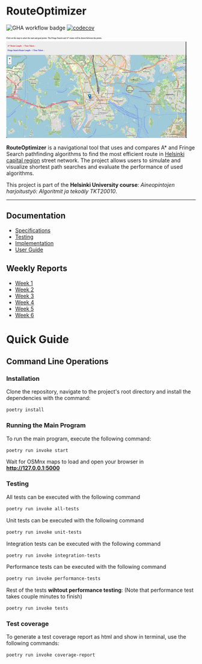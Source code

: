 # RouteOptimizer

![GHA workflow badge](https://github.com/sampsaoinonen/TiRa-RouteOptimizer/actions/workflows/main.yml/badge.svg) [![codecov](https://codecov.io/github/sampsaoinonen/TiRa-RouteOptimizer/graph/badge.svg?token=j15hmzwRCQ)](https://codecov.io/github/sampsaoinonen/TiRa-RouteOptimizer)

![Animated gif](./documentation/images/using_the_app.gif)


**RouteOptimizer** is a navigational tool that uses and compares A* and Fringe Search pathfinding algorithms to find the most efficient route in [Helsinki capital region](https://en.wikipedia.org/wiki/Helsinki_capital_region) street network. The project allows users to simulate and visualize shortest path searches and evaluate the performance of used algorithms.

  

This project is part of the **Helsinki University course**: _Aineopintojen harjoitustyö: Algoritmit ja tekoäly TKT20010_.

---

## Documentation
- [Specifications](./documentation/specifications.md)
- [Testing](./documentation/testing.md)
- [Implementation](./documentation/implementation.md)
- [User Guide](./documentation/user_guide.md)

## Weekly Reports
- [Week 1](./documentation/week1.md)
- [Week 2](./documentation/week2.md)
- [Week 3](./documentation/week3.md)
- [Week 4](./documentation/week4.md)
- [Week 5](./documentation/week5.md)
- [Week 6](./documentation/week6.md)

# Quick Guide

## Command Line Operations

### Installation

Clone the repository, navigate to the project's root directory and install the dependencies with the command:
```bash
poetry install
```



### Running the Main Program
To run the main program, execute the following command:
```bash
poetry run invoke start
```

Wait for OSMnx maps to load and open your browser in **http://127.0.0.1:5000**

### Testing

All tests can be executed with the following command
```bash
poetry run invoke all-tests
```

Unit tests can be executed with the following command
```bash
poetry run invoke unit-tests
```

Integration tests can be executed with the following command
```bash
poetry run invoke integration-tests
```

Performance tests can be executed with the following command

```bash
poetry run invoke performance-tests
```

Rest of the tests **wihtout performance testing**: (Note that performance test takes couple minutes to finish)

```bash
poetry run invoke tests
```

### Test coverage

To generate a test coverage report as html and show in terminal, use the following commands:
```bash
poetry run invoke coverage-report
```
